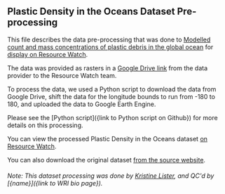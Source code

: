 ## Plastic Density in the Oceans Dataset Pre-processing
This file describes the data pre-processing that was done to [Modelled count and mass concentrations of plastic debris in the global ocean](https://app.dumpark.com/seas-of-plastic-2/#) for [display on Resource Watch](https://resourcewatch.org/data/explore/d43690a2-75cc-473c-bf41-7af938ccf280).

The data was provided as rasters in a [Google Drive link](https://drive.google.com/file/d/0B4XxjklEZhMtOEVHLXc1WlM5Wm8/view) from the data provider to the Resource Watch team.

To process the data, we used a Python script to download the data from Google Drive, shift the data for the longitude bounds to run from -180 to 180, and uploaded the data to Google Earth Engine.

Please see the [Python script]({link to Python script on Github}) for more details on this processing.

You can view the processed Plastic Density in the Oceans dataset [on Resource Watch](https://resourcewatch.org/data/explore/d43690a2-75cc-473c-bf41-7af938ccf280).

You can also download the original dataset [from the source website](https://drive.google.com/file/d/0B4XxjklEZhMtOEVHLXc1WlM5Wm8/view).

###### Note: This dataset processing was done by [Kristine Lister](https://www.wri.org/profile/kristine-lister), and QC'd by [{name}]({link to WRI bio page}).
